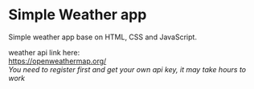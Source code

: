 # Simple Weather app
Simple weather app base on HTML, CSS and JavaScript.

weather api link here:  
<https://openweathermap.org/>  
*You need to register first and get your own api key, it may take hours to work*
